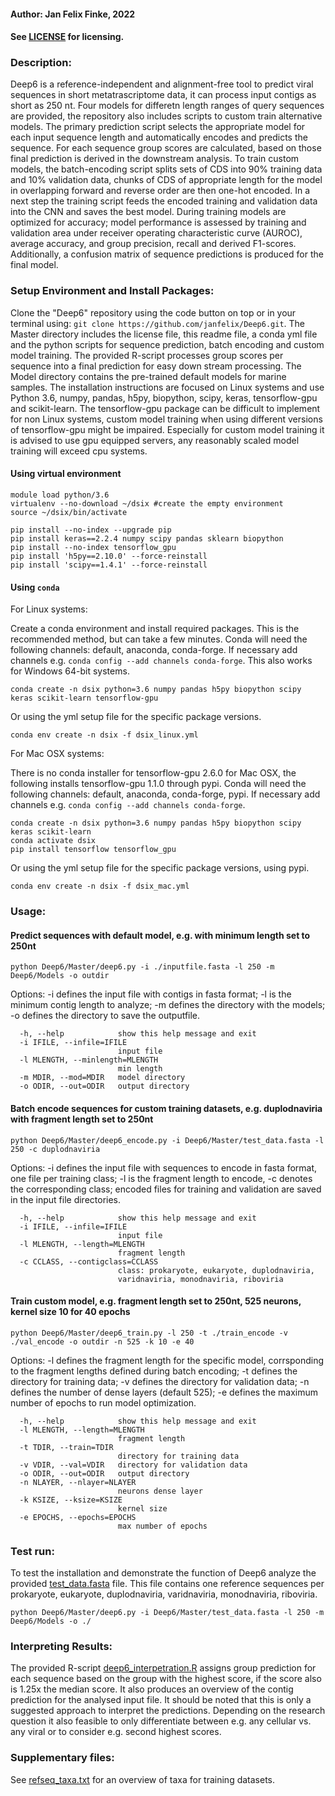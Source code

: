 #### Author: Jan Felix Finke, 2022

#### See [LICENSE](https://github.com/janfelix/Deep6/blob/main/LICENSE) for licensing.

### Description:
Deep6 is a reference-independent and alignment-free tool to predict viral sequences in short metatrascriptome data, it can process input contigs as short as 250 nt. Four models for differetn length ranges of query sequences are provided, the repository also includes scripts to custom train alternative models. The primary prediction script selects the appropriate model for each input sequence length and automatically encodes and predicts the sequence. For each sequence group scores are calculated, based on those final prediction is derived in the downstream analysis. 
To train custom models, the batch-encoding script splits sets of CDS into 90% training data and 10% validation data, chunks of CDS of appropriate length for the model in overlapping forward and reverse order are then one-hot encoded. In a next step the training script feeds the encoded training and validation data into the CNN and saves the best model. During training models are optimized for accuracy; model performance is assessed by training and validation area under receiver operating characteristic curve (AUROC), average accuracy, and group precision, recall and derived F1-scores. Additionally, a confusion matrix of sequence predictions is produced for the final model.


### Setup Environment and Install Packages:
Clone the "Deep6" repository using the code button on top or in your terminal using: `git clone https://github.com/janfelix/Deep6.git`. The Master directory includes the license file, this readme file, a conda yml file and the python scripts for sequence prediction, batch encoding and custom model training. The provided R-script processes group scores per sequence into a final prediction for easy down stream processing. The Model directory contains the pre-trained default models for marine samples. 
The installation instructions are focused on Linux systems and use Python 3.6, numpy, pandas, h5py, biopython, scipy, keras, tensorflow-gpu and scikit-learn. The tensorflow-gpu package can be difficult to implement for non Linux systems, custom model training when using different versions of tensorflow-gpu might be impaired. Especially for custom model training it is advised to use gpu equipped servers, any reasonably scaled model training will exceed cpu systems.

#### Using virtual environment
```
module load python/3.6
virtualenv --no-download ~/dsix #create the empty environment
source ~/dsix/bin/activate

pip install --no-index --upgrade pip
pip install keras==2.2.4 numpy scipy pandas sklearn biopython
pip install --no-index tensorflow_gpu
pip install 'h5py==2.10.0' --force-reinstall
pip install 'scipy==1.4.1' --force-reinstall
```
#### Using `conda`

For Linux systems:

Create a conda environment and install required packages. This is the recommended method, but can take a few minutes. Conda will need the following channels: default, anaconda, conda-forge. If necessary add channels e.g. `conda config --add channels conda-forge`. This also works for Windows 64-bit systems.

`conda create -n dsix python=3.6 numpy pandas h5py biopython scipy keras scikit-learn tensorflow-gpu`

Or using the yml setup file for the specific package versions.

`conda env create -n dsix -f dsix_linux.yml` 

For Mac OSX systems:

There is no conda installer for tensorflow-gpu 2.6.0 for Mac OSX, the following installs tensorflow-gpu 1.1.0 through pypi. Conda will need the following channels: default, anaconda, conda-forge, pypi. If necessary add channels e.g. `conda config --add channels conda-forge`.
```
conda create -n dsix python=3.6 numpy pandas h5py biopython scipy keras scikit-learn
conda activate dsix
pip install tensorflow tensorflow_gpu
```
Or using the yml setup file for the specific package versions, using pypi.

`conda env create -n dsix -f dsix_mac.yml`

### Usage:

#### Predict sequences with default model, e.g. with minimum length set to 250nt

`python Deep6/Master/deep6.py -i ./inputfile.fasta -l 250 -m Deep6/Models -o outdir`

Options: -i defines the input file with contigs in fasta format; -l is the minimum contig length to analyze; -m defines the directory with the models; -o defines the directory to save the outputfile.
```
  -h, --help            show this help message and exit
  -i IFILE, --infile=IFILE
                        input file
  -l MLENGTH, --minlength=MLENGTH
                        min length
  -m MDIR, --mod=MDIR   model directory
  -o ODIR, --out=ODIR   output directory
```

#### Batch encode sequences for custom training datasets, e.g. duplodnaviria with fragment length set to 250nt

`python Deep6/Master/deep6_encode.py -i Deep6/Master/test_data.fasta -l 250 -c duplodnaviria`

Options: -i defines the input file with sequences to encode in fasta format, one file per training class; -l is the fragment length to encode, -c denotes the corresponding class; encoded files for training and validation are saved in the input file directories.
```
  -h, --help            show this help message and exit
  -i IFILE, --infile=IFILE
                        input file
  -l MLENGTH, --length=MLENGTH
                        fragment length
  -c CCLASS, --contigclass=CCLASS
                        class: prokaryote, eukaryote, duplodnaviria,
                        varidnaviria, monodnaviria, riboviria
```

#### Train custom model, e.g. fragment length set to 250nt, 525 neurons, kernel size 10 for 40 epochs

`python Deep6/Master/deep6_train.py -l 250 -t ./train_encode -v ./val_encode -o outdir -n 525 -k 10 -e 40`

Options: -l defines the fragment length for the specific model, corrsponding to the fragment lengths defined during batch encoding; -t defines the directory for training data; -v defines the directory for validation data; -n defines the number of dense layers (default 525); -e defines the maximum number of epochs to run model optimization.
```
  -h, --help            show this help message and exit
  -l MLENGTH, --length=MLENGTH
                        fragment length
  -t TDIR, --train=TDIR
                        directory for training data
  -v VDIR, --val=VDIR   directory for validation data
  -o ODIR, --out=ODIR   output directory
  -n NLAYER, --nlayer=NLAYER
                        neurons dense layer
  -k KSIZE, --ksize=KSIZE
                        kernel size
  -e EPOCHS, --epochs=EPOCHS
                        max number of epochs
```

### Test run:

To test the installation and demonstrate the function of Deep6 analyze the provided [test_data.fasta](https://github.com/janfelix/Deep6/blob/main/Master/test_data.fasta) file. This file contains one reference sequences per prokaryote, eukaryote, duplodnaviria, varidnaviria, monodnaviria, riboviria.

`python Deep6/Master/deep6.py -i Deep6/Master/test_data.fasta -l 250 -m Deep6/Models -o ./`

### Interpreting Results:

The provided R-script [deep6_interpetration.R](https://github.com/janfelix/Deep6/blob/main/Master/deep6_interpetration.R) assigns group prediction for each sequence based on the group with the highest score, if the score also is 1.25x the median score. It also produces an overview of the contig prediction for the analysed input file. It should be noted that this is only a suggested approach to interpret the predictions. Depending on the research question it also feasible to only differentiate between e.g. any cellular vs. any viral or to consider e.g. second highest scores.

### Supplementary files:
 
See [refseq_taxa.txt](https://github.com/janfelix/Deep6/blob/main/Master/refseq_taxa.txt) for an overview of taxa for training datasets.
